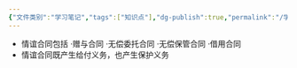 ```yaml
---
{"文件类别":"学习笔记","tags":["知识点"],"dg-publish":true,"permalink":"/学习笔记/知识点/情谊合同/","dgPassFrontmatter":true}
---
```


- 情谊合同包括
·赠与合同
·无偿委托合同
·无偿保管合同
·借用合同
- 情谊合同既产生给付义务，也产生保护义务
